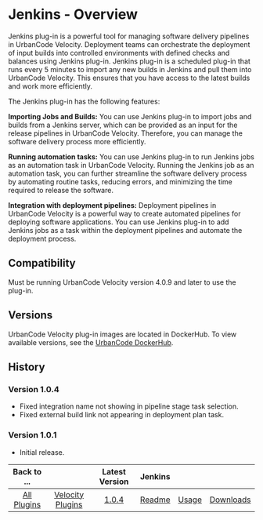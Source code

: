 
# Jenkins - Overview

Jenkins plug-in is a powerful tool for managing software delivery pipelines in UrbanCode Velocity.  Deployment teams can  orchestrate the deployment of input builds into controlled environments with defined checks and balances using Jenkins plug-in. 
Jenkins plug-in is a scheduled plug-in that runs every 5 minutes to import any new builds in Jenkins and pull them into UrbanCode Velocity.  This ensures that you have access to the latest builds and work more efficiently.

The Jenkins plug-in has the following features:

**Importing Jobs and Builds:**
You can use Jenkins plug-in to import jobs and builds from a Jenkins server, which can be provided as an input for the release pipelines in UrbanCode Velocity. Therefore, you can manage the software delivery process more efficiently.

**Running automation tasks:**
You can use Jenkins plug-in to run Jenkins jobs as an automation task in UrbanCode Velocity. Running the Jenkins job as an automation task, you can further streamline the software delivery process by automating routine tasks, reducing errors, and minimizing the time required to release the software.

**Integration with deployment pipelines:**
Deployment pipelines in UrbanCode Velocity is a powerful way to create automated pipelines for deploying software applications.  You can use Jenkins plug-in to add Jenkins jobs as a task within the deployment pipelines and automate the deployment process. 


## Compatibility

Must be running UrbanCode Velocity version 4.0.9 and later to use the plug-in.

## Versions

UrbanCode Velocity plug-in images are located in DockerHub. To
view available versions, see the [UrbanCode DockerHub](https://hub.docker.com/r/urbancode/ucv-ext-jenkins/tags).


## History

### Version 1.0.4

* Fixed integration name not showing in pipeline stage task selection.
* Fixed external build link not appearing in deployment plan task.

### Version 1.0.1

* Initial release.


|Back to ...||Latest Version|Jenkins |||
| :---: | :---: | :---: | :---: | :---: | :---: |
|[All Plugins](../../index.md)|[Velocity Plugins](../README.md)|[1.0.4](https://raw.githubusercontent.com/UrbanCode/IBM-UCV-PLUGINS/main/files/ucv-ext-jenkins/ucv-ext-jenkins:1.0.4.tar.7z.001)|[Readme](README.md)|[Usage](usage.md)|[Downloads](downloads.md)|
